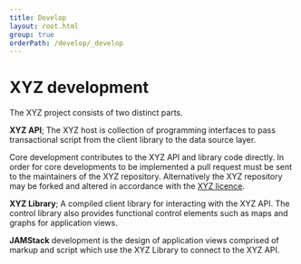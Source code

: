 ```yaml
---
title: Develop
layout: root.html
group: true
orderPath: /develop/_develop
---
```


# XYZ development

The XYZ project consists of two distinct parts.

**XYZ API**; The XYZ host is collection of programming interfaces to pass transactional script from the client library to the data source layer.

Core development contributes to the XYZ API and library code directly. In order for core developments to be implemented a pull request must be sent to the maintainers of the XYZ repository. Alternatively the XYZ repository may be forked and altered in accordance with the [XYZ licence](https://github.com/GEOLYTIX/xyz/blob/master/LICENSE).

**XYZ Library**; A compiled client library for interacting with the XYZ API. The control library also provides functional control elements such as maps and graphs for application views.

**JAMStack** development is the design of application views comprised of markup and script which use the XYZ Library to connect to the XYZ API.